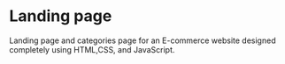 # Landing page 

Landing page and categories page for an E-commerce website designed completely using HTML,CSS, and JavaScript.
